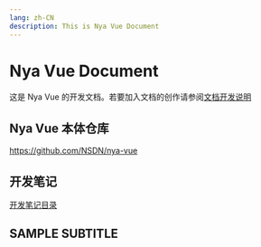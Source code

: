 ```yaml
---
lang: zh-CN
description: This is Nya Vue Document
---
```


# Nya Vue Document

这是 Nya Vue 的开发文档。若要加入文档的创作请参阅[文档开发说明](https://github.com/NSDN/nya-vue-document#readme)

## Nya Vue 本体仓库

<https://github.com/NSDN/nya-vue>

## 开发笔记

[开发笔记目录](./develop-note/index.md)

## SAMPLE SUBTITLE
